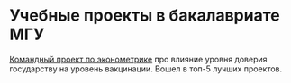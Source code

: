 # Учебные проекты в бакалавриате МГУ

[Командный проект по эконометрике](EM_project_final.pdf) про влияние уровня доверия государству на уровень вакцинации. Вошел в топ-5 лучших проектов.